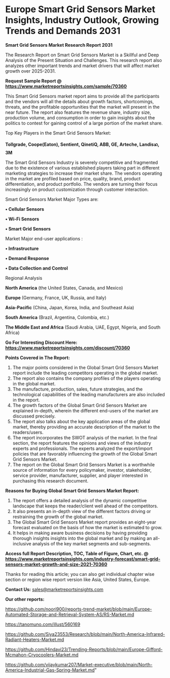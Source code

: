 # Europe Smart Grid Sensors Market Insights, Industry Outlook, Growing Trends and Demands 2031

<strong>Smart Grid Sensors Market Research Report 2031</strong>

The Research Report on Smart Grid Sensors Market is a Skillful and Deep Analysis of the Present Situation and Challenges. This research report also analyzes other important trends and market drivers that will affect market growth over 2025-2031.

<strong>Request Sample Report @ <a href=https://www.marketreportsinsights.com/sample/70360>https://www.marketreportsinsights.com/sample/70360</a></strong>

This Smart Grid Sensors market report aims to provide all the participants and the vendors will all the details about growth factors, shortcomings, threats, and the profitable opportunities that the market will present in the near future. The report also features the revenue share, industry size, production volume, and consumption in order to gain insights about the politics to contest for gaining control of a large portion of the market share.

Top Key Players in the Smart Grid Sensors Market:

<strong>Tollgrade, Coope(Eaton), Sentient, QinetiQ, ABB, GE, Arteche, Landisᬪ, 3M</strong>

The Smart Grid Sensors Industry is severely competitive and fragmented due to the existence of various established players taking part in different marketing strategies to increase their market share. The vendors operating in the market are profiled based on price, quality, brand, product differentiation, and product portfolio. The vendors are turning their focus increasingly on product customization through customer interaction.

Smart Grid Sensors Market Major Types are:

<strong>• Cellular Sensors

• Wi-Fi Sensors

• Smart Grid Sensors</strong>

Market Major end-user applications :

<strong>• Infrastructure

• Demand Response

• Data Collection and Control</strong>

Regional Analysis

</u><strong><b>North America</b></strong> (the United States, Canada, and Mexico)

<strong><b>Europe </b></strong>(Germany, France, UK, Russia, and Italy)

<strong><b>Asia-Pacific</b></strong> (China, Japan, Korea, India, and Southeast Asia)

<strong><b>South America</b></strong> (Brazil, Argentina, Colombia, etc.)

<strong><b>The Middle East and Africa</b></strong> (Saudi Arabia, UAE, Egypt, Nigeria, and South Africa)

<strong>Go For Interesting Discount Here: <a href=https://www.marketreportsinsights.com/discount/70360>https://www.marketreportsinsights.com/discount/70360</a></strong>

<strong>Points Covered in The Report:</strong>
<ol>
  <li>The major points considered in the Global Smart Grid Sensors Market report include the leading competitors operating in the global market.</li>
  <li>The report also contains the company profiles of the players operating in the global market.</li>
  <li>The manufacture, production, sales, future strategies, and the technological capabilities of the leading manufacturers are also included in the report.</li>
  <li>The growth factors of the Global Smart Grid Sensors Market are explained in-depth, wherein the different end-users of the market are discussed precisely.</li>
  <li>The report also talks about the key application areas of the global market, thereby providing an accurate description of the market to the readers/users.</li>
  <li>The report incorporates the SWOT analysis of the market. In the final section, the report features the opinions and views of the industry experts and professionals. The experts analyzed the export/import policies that are favorably influencing the growth of the Global Smart Grid Sensors Market.</li>
  <li>The report on the Global Smart Grid Sensors Market is a worthwhile source of information for every policymaker, investor, stakeholder, service provider, manufacturer, supplier, and player interested in purchasing this research document.</li>
</ol>
<strong>Reasons for Buying Global Smart Grid Sensors Market Report:</strong>

<ol>
  <li>The report offers a detailed analysis of the dynamic competitive landscape that keeps the reader/client well ahead of the competitors.</li>
  <li>It also presents an in-depth view of the different factors driving or restraining the growth of the global market.</li>
  <li>The Global Smart Grid Sensors Market report provides an eight-year forecast evaluated on the basis of how the market is estimated to grow.</li>
  <li>It helps in making aware business decisions by having providing thorough insights insights into the global market and by making an all-inclusive analysis of the key market segments and sub-segments.</li>
</ol>
<strong>Access full Report Description, TOC, Table of Figure, Chart, etc. @ <a href=https://www.marketreportsinsights.com/industry-forecast/smart-grid-sensors-market-growth-and-size-2021-70360>https://www.marketreportsinsights.com/industry-forecast/smart-grid-sensors-market-growth-and-size-2021-70360</a></strong>


Thanks for reading this article; you can also get individual chapter wise section or region wise report version like Asia, United States, Europe.

<strong>Contact Us:</strong>
sales@marketreportsinsights.com

<strong>Our other reports:</strong>

<a href=https://github.com/noori900/reports-trend-market/blob/main/Europe-Automated-Storage-and-Retrieval-System-AS/RS-Market.md>https://github.com/noori900/reports-trend-market/blob/main/Europe-Automated-Storage-and-Retrieval-System-AS/RS-Market.md</a>

<a href=https://tanomuno.com/illust/560169>https://tanomuno.com/illust/560169</a>

<a href=https://github.com/Siya23553/Research/blob/main/North-America-Infrared-Radiant-Heaters-Market.md>https://github.com/Siya23553/Research/blob/main/North-America-Infrared-Radiant-Heaters-Market.md</a>

<a href=https://github.com/Hindavi23/Trending-Reports/blob/main/Europe-Gifford-Mcmahon-Cryocoolers-Market.md>https://github.com/Hindavi23/Trending-Reports/blob/main/Europe-Gifford-Mcmahon-Cryocoolers-Market.md</a>

<a href=https://github.com/vijaykumar207/Market-executive/blob/main/North-America-Industrial-Gas-Spring-Market.md>https://github.com/vijaykumar207/Market-executive/blob/main/North-America-Industrial-Gas-Spring-Market.md</a>"
